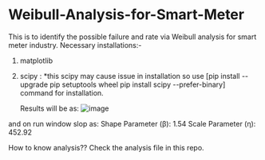 # Weibull-Analysis-for-Smart-Meter
This is to identify the possible failure and rate via Weibull analysis for smart meter industry.
Necessary installations:-
1. matplotlib
2. scipy :
   *this scipy may cause issue in installation so use [pip install --upgrade pip setuptools wheel
   pip install scipy --prefer-binary] command for installation.

   Results will be as:
   ![image](https://github.com/user-attachments/assets/80ff8617-2889-41e4-b3ae-b64654ca03ce)

and on run window slop as: 
Shape Parameter (β): 1.54
Scale Parameter (η): 452.92

How to know analysis??
Check the analysis file in this repo. 
